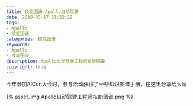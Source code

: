 ```yaml
---
title: 技能图谱-Apollo自动驾驶
date: 2018-03-17 21:22:29
tags:
- Apollo
- 技能图谱
categories: 技能图谱
keywords:
- Apollo
- 技能图谱
description: Apollo自动驾驶工程师技能图谱
copyright: true
---
```


​	今年参加AICon大会时，参与活动获得了一些知识图谱手册，在这里分享给大家

{% asset_img Apollo自动驾驶工程师技能图谱.png %}
